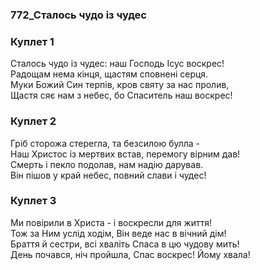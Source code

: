 ### 772_Сталось чудо із чудес
### Куплет 1
Сталось чудо із чудес: наш Господь Ісус воскрес! <br/>Радощам нема кінця, щастям сповнені серця. <br/>Муки Божий Син терпів, кров святу за нас пролив, <br/>Щастя сяє нам з небес, бо Спаситель наш воскрес!
### Куплет 2
Гріб сторожа стерегла, та безсилою булла - <br/>Наш Христос із мертвих встав, перемогу вірним дав! <br/>Смерть і пекло подолав, нам надію дарував. <br/>Він пішов у край небес, повний слави і чудес!
### Куплет 3
Ми повірили в Христа - і воскресли для життя! <br/>Тож за Ним услід ходім, Він веде нас в вічний дім! <br/>Браття й сестри, всі хваліть Спаса в цю чудову мить! <br/>День почався, ніч пройшла, Спас воскрес! Йому хвала!
